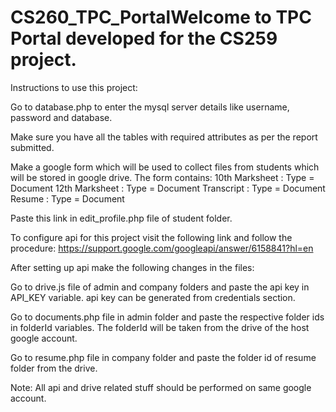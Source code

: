 # CS260_TPC_PortalWelcome to TPC Portal developed for the CS259 project.

Instructions to use this project:

Go to database.php to enter the mysql server details like username, password and database.

Make sure you have all the tables with required attributes as per the report submitted.

Make a google form which will be used to collect files from students which will be stored in google drive. The form contains: 10th Marksheet : Type = Document 12th Marksheet : Type = Document Transcript : Type = Document Resume : Type = Document

Paste this link in edit_profile.php file of student folder.

To configure api for this project visit the following link and follow the procedure: https://support.google.com/googleapi/answer/6158841?hl=en

After setting up api make the following changes in the files:

Go to drive.js file of admin and company folders and paste the api key in API_KEY variable. api key can be generated from credentials section.

Go to documents.php file in admin folder and paste the respective folder ids in folderId variables. The folderId will be taken from the drive of the host google account.

Go to resume.php file in company folder and paste the folder id of resume folder from the drive.

Note: All api and drive related stuff should be performed on same google account.

